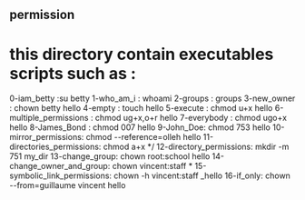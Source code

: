 ## permission

# this directory contain executables scripts such as :

0-iam_betty :su betty
1-who_am_i :  whoami
2-groups : groups
3-new_owner : chown betty hello
4-empty : touch hello
5-execute : chmod u+x hello
6-multiple_permissions : chmod ug+x,o+r hello
7-everybody : chmod ugo+x hello
8-James_Bond : chmod 007 hello
9-John_Doe: chmod 753 hello
10-mirror_permissions: chmod --reference=olleh hello
11-directories_permissions: chmod a+x */
12-directory_permissions: mkdir -m 751 my_dir
13-change_group: chown root:school hello
14-change_owner_and_group: chown vincent:staff *
15-symbolic_link_permissions: chown -h vincent:staff _hello
16-if_only: chown --from=guillaume vincent hello
